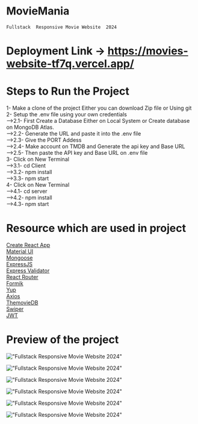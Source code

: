 # MovieMania

    Fullstack  Responsive Movie Website  2024

# Deployment Link -> https://movies-website-tf7q.vercel.app/

# Steps to Run the Project  
1- Make a clone of the project Either you can download Zip file or Using git   
2- Setup the .env file using your own credentials  
-->2.1- First Create a Database Either on Local System or Create database on MongoDB Atlas.  
-->2.2- Generate the URL and paste it into the .env file  
-->2.3- Give the PORT Addess  
-->2.4- Make account on TMDB and Generate the api key and Base URL  
-->2.5- Then paste the API key and Base URL on .env file  
3- Click on New Terminal  
-->3.1- cd Client  
-->3.2- npm install  
-->3.3- npm start  
4- Click on New Terminal  
-->4.1- cd server  
-->4.2- npm install  
-->4.3- npm start  


# Resource which are used in project

[Create React App](https://create-react-app.dev/)<br>
[Material UI](https://create-react-app.dev/)<br>
[Mongoose](https://mongoosejs.com/)<br>
[ExpressJS](https://expressjs.com/)<br>
[Express Validator](https://express-validator.github.io/docs/)<br>
[React Router](https://reactrouter.com/)<br>
[Formik](https://formik.org/)<br>
[Yup](https://github.com/jquense/yup/)<br>
[Axios](https://axios-http.com/)<br>
[ThemovieDB](https://www.themoviedb.org/)<br>
[Swiper](https://swiperjs.com/)<br>
[JWT](https://github.com/auth0/node-jsonwebtoken)<br>

# Preview of the project

!["Fullstack Responsive Movie Website 2024"](https://user-images.githubusercontent.com/67447840/207322539-8fcd83e1-8424-4922-980c-91d20cdf761c.png "Fullstack Responsive Movie Website 2024")

!["Fullstack Responsive Movie Website 2024"](https://user-images.githubusercontent.com/67447840/207322676-cbf56b14-8e23-4622-bbd9-76e6cbe619a8.png "Fullstack Responsive Movie Website 2024")

!["Fullstack Responsive Movie Website 2024"](https://user-images.githubusercontent.com/67447840/207322838-09e075c4-7f47-4252-83e8-afdd633e1968.png "Fullstack Responsive Movie Website 2024")

!["Fullstack Responsive Movie Website 2024"](https://user-images.githubusercontent.com/67447840/207322933-1b5cf238-0ec7-4adf-89eb-6b4fb3dcb996.png "Fullstack Responsive Movie Website 2024")

!["Fullstack Responsive Movie Website 2024"](https://user-images.githubusercontent.com/67447840/207323098-dfa74553-78a8-4809-a7a7-cd569c3b3f6c.png "Fullstack Responsive Movie Website 2024")

!["Fullstack Responsive Movie Website 2024"](https://user-images.githubusercontent.com/67447840/207323021-0b5657d2-8913-4b81-8c1b-d4ceef065ee6.png "Fullstack Responsive Movie Website 2024")
